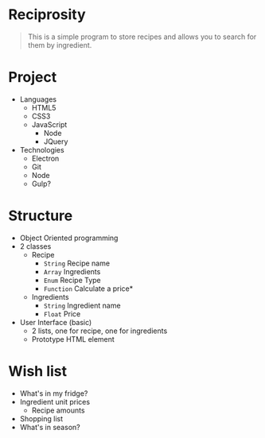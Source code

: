 # Reciprosity
> This is a simple program to store recipes and allows you to search for them by ingredient.

# Project

* Languages
  * HTML5
  * CSS3
  * JavaScript
    * Node
    * JQuery
* Technologies
  * Electron
  * Git
  * Node
  * Gulp?

# Structure

* Object Oriented programming
* 2 classes
  * Recipe
    * `String` Recipe name
    * `Array` Ingredients
    * `Enum` Recipe Type
    * `Function` Calculate a price*
  * Ingredients
    * `String` Ingredient name
    * `Float` Price
* User Interface (basic)
  * 2 lists, one for recipe, one for ingredients
  * Prototype HTML element

# Wish list

* What's in my fridge?
* Ingredient unit prices
  * Recipe amounts
* Shopping list
* What's in season?